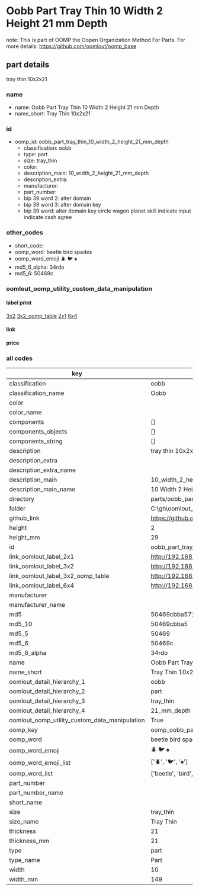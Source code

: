 # Oobb Part Tray Thin 10 Width 2 Height 21 mm Depth  

note: This is part of OOMP the Oopen Organization Method For Parts. For more details: https://github.com/oomlout/oomp_base

##  part details
  



tray thin 10x2x21



### name
* name: Oobb Part Tray Thin 10 Width 2 Height 21 mm Depth
* name_short: Tray Thin 10x2x21 
### id
* oomp_id: oobb_part_tray_thin_10_width_2_height_21_mm_depth
  * classification: oobb
  * type: part
  * size: tray_thin
  * color: 
  * description_main: 10_width_2_height_21_mm_depth
  * description_extra: 
  * manufacturer: 
  * part_number: 
  * bip 39 word 2: alter domain
  * bip 39 word 3: alter domain key
  * bip 39 word: alter domain key circle wagon planet skill indicate input indicate cash agree

### other_codes
* short_code: 
* oomp_word: beetle bird spades
* oomp_word_emoji :beetle: :bird: :spades:
* md5_6_alpha: 34rdo
* md5_6: 50469c






### oomlout_oomp_utility_custom_data_manipulation
#### label print
[3x2](http://192.168.1.245:1112/?label=oomp%2034rdo)
[3x2_oomp_table](http://192.168.1.108:1112/?label=oomp%2034rdo)
[2x1](http://192.168.1.242:1112/?label=oomp%2034rdo)
[6x4](http://192.168.1.55:1112/?label=oomp%2034rdo)    

#### link

                              

#### price







### all codes 
| key | value |  
| --- | --- |  
| classification | oobb |  
| classification_name | Oobb |  
| color |  |  
| color_name |  |  
| components | [] |  
| components_objects | [] |  
| components_string | [] |  
| description | tray thin 10x2x21 |  
| description_extra |  |  
| description_extra_name |  |  
| description_main | 10_width_2_height_21_mm_depth |  
| description_main_name | 10 Width 2 Height 21 mm Depth |  
| directory | parts/oobb_part_tray_thin_10_width_2_height_21_mm_depth |  
| folder | C:\gh\oomlout_oobb_version_4_generated_parts\things\oobb_part_tray_thin_10_width_2_height_21_mm_depth |  
| github_link | https://github.com/oomlout/oomlout_oomp_part_src/tree/main/parts/oobb_part_tray_thin_10_width_2_height_21_mm_depth |  
| height | 2 |  
| height_mm | 29 |  
| id | oobb_part_tray_thin_10_width_2_height_21_mm_depth |  
| link_oomlout_label_2x1 | http://192.168.1.242:1112/?label=oomp%2034rdo |  
| link_oomlout_label_3x2 | http://192.168.1.245:1112/?label=oomp%2034rdo |  
| link_oomlout_label_3x2_oomp_table | http://192.168.1.108:1112/?label=oomp%2034rdo |  
| link_oomlout_label_6x4 | http://192.168.1.55:1112/?label=oomp%2034rdo |  
| manufacturer |  |  
| manufacturer_name |  |  
| md5 | 50469cbba572f94e97fb2292f410383b |  
| md5_10 | 50469cbba5 |  
| md5_5 | 50469 |  
| md5_6 | 50469c |  
| md5_6_alpha | 34rdo |  
| name | Oobb Part Tray Thin 10 Width 2 Height 21 mm Depth |  
| name_short | Tray Thin 10x2x21  |  
| oomlout_detail_hierarchy_1 | oobb |  
| oomlout_detail_hierarchy_2 | part |  
| oomlout_detail_hierarchy_3 | tray_thin |  
| oomlout_detail_hierarchy_4 | 21_mm_depth |  
| oomlout_oomp_utility_custom_data_manipulation | True |  
| oomp_key | oomp_oobb_part_tray_thin_10_width_2_height_21_mm_depth |  
| oomp_word | beetle bird spades |  
| oomp_word_emoji | :beetle: :bird: :spades: |  
| oomp_word_emoji_list | [':beetle:', ':bird:', ':spades:'] |  
| oomp_word_list | ['beetle', 'bird', 'spades'] |  
| part_number |  |  
| part_number_name |  |  
| short_name |  |  
| size | tray_thin |  
| size_name | Tray Thin |  
| thickness | 21 |  
| thickness_mm | 21 |  
| type | part |  
| type_name | Part |  
| width | 10 |  
| width_mm | 149 |  
